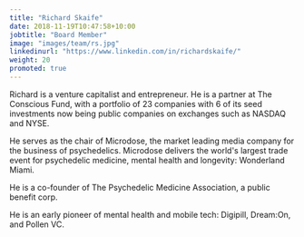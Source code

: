 ```yaml
---
title: "Richard Skaife"
date: 2018-11-19T10:47:58+10:00
jobtitle: "Board Member"
image: "images/team/rs.jpg"
linkedinurl: "https://www.linkedin.com/in/richardskaife/"
weight: 20 
promoted: true
---
```


Richard is a venture capitalist and entrepreneur. He is a partner at The Conscious Fund, with a portfolio of 23 companies with 6 of its seed investments now being public companies on exchanges such as NASDAQ and NYSE.

He serves as the chair of Microdose, the market leading media company for the business of psychedelics. Microdose delivers the world's largest trade event for psychedelic medicine, mental health and longevity: Wonderland Miami. 

He is a co-founder of The Psychedelic Medicine Association, a public benefit corp. 

He is an early pioneer of mental health and mobile tech: Digipill, Dream:On, and Pollen VC.
